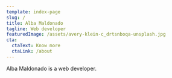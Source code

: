```yaml
---
template: index-page
slug: /
title: Alba Maldonado
tagline: Web developer
featuredImage: /assets/avery-klein-c_drtsnboqa-unsplash.jpg
cta:
  ctaText: Know more
  ctaLink: /about
---
```

Alba Maldonado is a web developer.